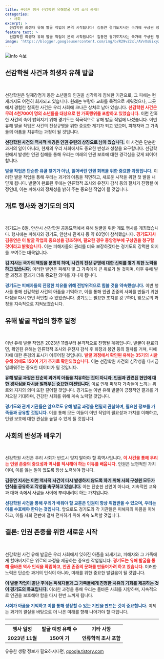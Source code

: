 ```yaml
---
title: 구상권 행사 선감학원 유해발굴 시작 소식 공개!
categories:
  - 사회
excerpt: >
  선감학원 희생자 유해 발굴 작업이 본격 시작됩니다! 김동연 경기도지사는 국가에 구상권 청구 의사를 밝히며, 인권 보호를 위한 여정을 다짐했습니다. 인류 역사의 아픈 상처, 이제 우리가 치유할 차례입니다.
feature_text: >
  선감학원 희생자 유해 발굴 작업이 본격 시작됩니다! 김동연 경기도지사는 국가에 구상권 청구 의사를 밝히며, 인권 보호를 위한 여정을 다짐했습니다. 인류 역사의 아픈 상처, 이제 우리가 치유할 차례입니다.
image: 'https://blogger.googleusercontent.com/img/b/R29vZ2xl/AVvXsEixyZcFfHzMRdzZMjFBmAUKJYCLCGyLL1o632UiGVXcaFdKo_bkvkuCioo0uUKlGfBVcT3P84aROyZIXSBEx3Aw5nCQ3pTgDom1WDC4m8eifvWiAmWEEVb4x6G_l8C0QH225ldMjyaFvpxGEBGNO37VmDTDMHGhJPq73UglMfDca1-0aw/s1600/blogspot.png'
---
```


<p><img src="https://blogger.googleusercontent.com/img/b/R29vZ2xl/AVvXsEixyZcFfHzMRdzZMjFBmAUKJYCLCGyLL1o632UiGVXcaFdKo_bkvkuCioo0uUKlGfBVcT3P84aROyZIXSBEx3Aw5nCQ3pTgDom1WDC4m8eifvWiAmWEEVb4x6G_l8C0QH225ldMjyaFvpxGEBGNO37VmDTDMHGhJPq73UglMfDca1-0aw/s1600/blogspot.png" alt="info 속보" /></p>

<h2 data-ke-size="size26">선감학원 사건과 희생자 유해 발굴</h2>

<p data-ke-size="size16">&nbsp;</p>

<p data-ke-size="size16">선감학원은 일제강점기 동안 소년들의 인권을 심각하게 침해한 기관으로, 그 피해는 현재까지도 여전히 회자되고 있습니다. 원래는 부랑아 교화를 목적으로 세워졌으나, 그곳에서 경험한 참혹한 사건은 우리 사회에 크나큰 상처로 남아 있습니다. <b><span style="color: #ee2323;">선감학원 사건은 무려 4천700여 명의 소년들을 대상으로 한 가혹행위를 포함하고 있었습니다.</span></b> 이런 잔혹한 사건의 속이 밝혀지기 위해 경기도는 적극적으로 유해 발굴 작업에 나섰습니다. 이번 유해 발굴 작업은 사건의 진상규명을 위한 중요한 계기가 되고 있으며, 피해자와 그 가족들의 아픔을 치유하는 과정이 될 것입니다.</p>

<p data-ke-size="size16"><b><span style="background-color: #21538527;">선감학원 사건의 역사적 배경은 인권 유린의 상징으로 남아 있습니다.</span></b> 이 사건은 단순한 과거의 일이 아니라, 현재의 우리 사회에서도 중요한 반성과 성찰을 요구합니다. 선감학원에서 발생한 인권 침해를 통해 우리는 미래의 인권 보호에 대한 경각심을 갖게 되어야 합니다.</p>

<p data-ke-size="size16"><b><span style="color: #1a5490;">발굴 작업은 단순한 유골 찾기가 아닌, 잃어버린 인권 회복을 위한 중요한 과정입니다.</span></b> 이러한 발굴 작업을 통해 우리는 과거의 아픔을 직면하고, 새로운 시작을 위한 첫 발을 내딛게 됩니다. 발굴이 완료된 후에는 인류학적 조사와 유전자 감식 등의 절차가 진행될 예정인데, 이는 피해자의 정체성을 밝혀 주는 중요한 작업이 될 것입니다.</p>

<h2 data-ke-size="size26">개토 행사와 경기도의 의지</h2>

<p data-ke-size="size16">&nbsp;</p>

<p data-ke-size="size16">경기도는 8일, 안산시 선감학원 공동묘역에서 유해 발굴을 위한 개토 행사를 개최했습니다. 행사에는 피해자와 경기도, 안산시 관계자 등 약 60명이 참석했습니다. <b><span style="color: #ee2323;">경기도지사 김동연은 이 발굴 작업의 중요성을 강조하며, 필요한 경우 중앙정부에 구상권을 청구할 것이라고 밝혔습니다.</span></b> 이는 피해자들의 권리를 더욱 보장하겠다는 경기도의 강력한 의지를 보여주는 대목입니다.</p>

<p data-ke-size="size16"><b><span style="background-color: #21538527;">김 지사는 국가의 책임을 분명히 하며, 사건의 진상 규명에 대한 신뢰를 쌓기 위한 노력을 하고 있습니다.</span></b> 이러한 발언은 피해자 및 그 가족에게 큰 위로가 될 것이며, 이후 유해 발굴 과정과 결과가 더욱 중요한 의미를 지니게 됩니다.</p>

<p data-ke-size="size16"><b><span style="color: #1a5490;">경기도는 피해자들의 진정한 치유를 위해 전방위적으로 힘쓸 것을 약속했습니다.</span></b> 이번 행사를 통해 선감학원 사건의 아픔을 기억하고, 이를 통해 인권 존중의 사회를 만들기 위한 다짐을 다시 한번 확인할 수 있었습니다. 경기도는 필요한 조치를 강구하며, 앞으로의 과정을 지속적으로 지켜보겠습니다.</p>

<h2 data-ke-size="size26">유해 발굴 작업의 향후 일정</h2>

<p data-ke-size="size16">&nbsp;</p>

<p data-ke-size="size16">이번 유해 발굴 작업은 2023년 11월부터 본격적으로 진행될 계획입니다. 발굴이 완료되면, 확인된 유해는 인류학적 조사와 유전자 감식 후 화장과 봉안 등의 절차를 거쳐, 피해자에 대한 존경의 표시가 이루어질 것입니다. <b><span style="color: #ee2323;">발굴 과정에서 확인된 유해는 35기의 시굴 유해 외에도 150여 기가 추가로 확인되었습니다.</span></b> 이는 선감학원 사건의 심각성을 다시금 일깨워주는 중요한 데이터가 될 것입니다.</p>

<p data-ke-size="size16"><b><span style="background-color: #21538527;">유해 발굴 과정은 단순히 과거의 아픔을 치유하는 것이 아니라, 인권과 관련된 현안에 대한 경각심을 다시금 일깨우는 중요한 미션입니다.</span></b> 이로 인해 피해자 가족들이 느끼는 위로와 지지의 의미 또한 깊어질 것입니다. 경기도는 이번 유해 발굴이 긍정적인 결과를 가져오길 기대하며, 건강한 사회를 위해 계속 노력할 것입니다.</p>

<p data-ke-size="size16"><b><span style="color: #1a5490;">경기도와 관계 기관들은 앞으로도 유해 발굴 과정을 면밀히 관찰하며, 필요한 정보를 가족들과 공유할 것입니다.</span></b> 이를 통해 모든 이들이 이번 작업의 필요성과 가치를 이해하고, 인권 보호에 대한 관심을 높일 수 있게 될 것입니다.</p>

<h2 data-ke-size="size26">사회의 반성과 배우기</h2>

<p data-ke-size="size16">&nbsp;</p>

<p data-ke-size="size16">선감학원 사건은 우리 사회가 반드시 잊지 말아야 할 흑역사입니다. <b><span style="color: #ee2323;">이 사건을 통해 우리는 인권 존중의 중요성과 역사를 직시해야 하는 이유를 배웁니다.</span></b> 인권은 보편적인 가치이며, 이를 잃는 일이 없도록 항상 노력해야 합니다.</p>

<p data-ke-size="size16"><b><span style="background-color: #21538527;">김동연 지사는 이런 역사적 사건이 다시 발생하지 않도록 하기 위해 사회 구성원 모두가 인식을 공유하고 각성을 촉구하고 있습니다.</span></b> 이는 단순한 선언이 아니라, 지속적인 교육과 대화 속에서 사람들 사이에 뿌리내려야 하는 가치입니다.</p>

<p data-ke-size="size16"><b><span style="color: #1a5490;">선감학원 사건을 통해 우리가 배워야 할 교훈은 인권이 항상 위협받을 수 있으며, 우리는 이를 수호해야 한다는 것입니다.</span></b> 앞으로도 경기도와 각 기관들은 피해자의 아픔을 이해하고, 이를 사회 전반에 걸쳐 전파하기 위해 계속 노력할 것입니다.</p>

<h2 data-ke-size="size26">결론: 인권 존중을 위한 새로운 시작</h2>

<p data-ke-size="size16">&nbsp;</p>

<p data-ke-size="size16">선감학원 사건 유해 발굴은 우리 사회에서 잊혀진 아픔을 되새기고, 피해자와 그 가족에게 할아버지로운 위로의 과정을 제공하는 중요한 작업입니다. <b><span style="color: #ee2323;">경기도는 유해 발굴을 통해 올바른 역사 인식을 확립하고, 인권 존중의 문화를 만들어가려 하고 있습니다.</span></b> 이러한 노력은 단순한 과거의 인식이 아니라, 미래를 위한 중요한 발걸음이 될 것입니다.</p>

<p data-ke-size="size16"><b><span style="background-color: #21538527;">이 발굴 작업이 끝난 후에는 피해자들과 그 가족들에게 진정한 치유의 기회를 제공하는 것이 경기도의 목표입니다.</span></b> 이러한 과정을 통해 우리는 올바른 사회를 지향하며, 지속적으로 인권을 보호해야 함을 다시 한번 느끼게 됩니다.</p>

<p data-ke-size="size16"><b><span style="color: #1a5490;">사회가 아픔을 기억하고 이를 통해 성장할 수 있는 기반을 만드는 것이 중요합니다.</span></b> 이제는 과거의 결실을 바탕으로 더 나은 미래를 향해 나아가야 할 때입니다.</p> 

<hr>

<table style="border-collapse: collapse; width: 100%;">
<tr>
<td style="text-align: center; height: 17px;"><b>행사 일정</b></td>
<td style="text-align: center; height: 17px;"><b>발굴 예정 유해 수</b></td>
<td style="text-align: center; height: 17px;"><b>기타 사항</b></td>
</tr>
<tr>
<td style="text-align: center; height: 17px;"><b>2023년 11월</b></td>
<td style="text-align: center; height: 17px;"><b>150여 기</b></td>
<td style="text-align: center; height: 17px;"><b>인류학적 조사 포함</b></td>
</tr>
</table>
유용한 생활 정보가 필요하시다면, <a href="https://qoogle.tistory.com" rel="dofollow">qoogle.tistory.com</a>


